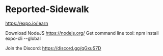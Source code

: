 # Reported-Sidewalk

https://expo.io/learn

Download NodeJS https://nodejs.org/
Get command line tool: npm install expo-cli --global

Join the Discord: https://discord.gg/qGxuS7D
